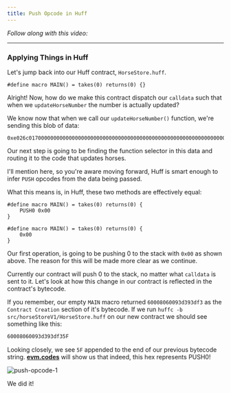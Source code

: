 ```yaml
---
title: Push Opcode in Huff
---
```


_Follow along with this video:_

---

### Applying Things in Huff

Let's jump back into our Huff contract, `HorseStore.huff`.

```
#define macro MAIN() = takes(0) returns(0) {}
```

Alright! Now, how do we make this contract dispatch our `calldata` such that when we `updateHorseNumber` the number is actually updated?

We know now that when we call our `updateHorseNumber()` function, we're sending this blob of data:

```
0xe026c0170000000000000000000000000000000000000000000000000000000000000001
```

Our next step is going to be finding the function selector in this data and routing it to the code that updates horses.

I'll mention here, so you're aware moving forward, Huff is smart enough to infer `PUSH` opcodes from the data being passed.

What this means is, in Huff, these two methods are effectively equal:

```
#define macro MAIN() = takes(0) returns(0) {
    PUSH0 0x00
}
```

```
#define macro MAIN() = takes(0) returns(0) {
    0x00
}
```

Our first operation, is going to be pushing 0 to the stack with `0x00` as shown above. The reason for this will be made more clear as we continue.

Currently our contract will push 0 to the stack, no matter what `calldata` is sent to it. Let's look at how this change in our contract is reflected in the contract's bytecode.

If you remember, our empty `MAIN` macro returned `60008060093d393df3` as the `Contract Creation` section of it's bytecode. If we run `huffc -b src/horseStoreV1/HorseStore.huff` on our new contract we should see something like this:

```bash
60008060093d393df35F
```

Looking closely, we see `5F` appended to the end of our previous bytecode string. [**evm.codes**](https://www.evm.codes/?fork=shanghai) will show us that indeed, this hex represents PUSH0!

![push-opcode-1](/formal-verification-1/12-push-opcode/push-opcode-1.png)

We did it!
